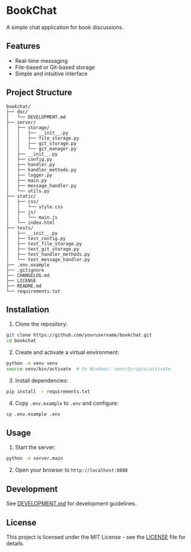 # BookChat

A simple chat application for book discussions.

## Features

- Real-time messaging
- File-based or Git-based storage
- Simple and intuitive interface

## Project Structure

```
bookchat/
├── doc/
│   └── DEVELOPMENT.md
├── server/
│   ├── storage/
│   │   ├── __init__.py
│   │   ├── file_storage.py
│   │   ├── git_storage.py
│   │   └── git_manager.py
│   ├── __init__.py
│   ├── config.py
│   ├── handler.py
│   ├── handler_methods.py
│   ├── logger.py
│   ├── main.py
│   ├── message_handler.py
│   └── utils.py
├── static/
│   ├── css/
│   │   └── style.css
│   ├── js/
│   │   └── main.js
│   └── index.html
├── tests/
│   ├── __init__.py
│   ├── test_config.py
│   ├── test_file_storage.py
│   ├── test_git_storage.py
│   ├── test_handler_methods.py
│   └── test_message_handler.py
├── .env.example
├── .gitignore
├── CHANGELOG.md
├── LICENSE
├── README.md
└── requirements.txt
```

## Installation

1. Clone the repository:
```bash
git clone https://github.com/yourusername/bookchat.git
cd bookchat
```

2. Create and activate a virtual environment:
```bash
python -m venv venv
source venv/bin/activate  # On Windows: venv\Scripts\activate
```

3. Install dependencies:
```bash
pip install -r requirements.txt
```

4. Copy `.env.example` to `.env` and configure:
```bash
cp .env.example .env
```

## Usage

1. Start the server:
```bash
python -m server.main
```

2. Open your browser to `http://localhost:8080`

## Development

See [DEVELOPMENT.md](doc/DEVELOPMENT.md) for development guidelines.

## License

This project is licensed under the MIT License - see the [LICENSE](LICENSE) file for details.
